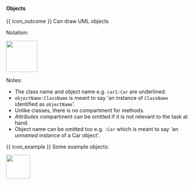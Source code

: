 <div id="title">

#### Objects

</div>

<span id="prereqs"></span>

<span id="outcomes">{{ icon_outcome }} Can draw UML objects</span>

<div id="body">

Notation:

<img src="{{baseUrl}}/uml/objectDiagrams/objects/images/notation.png" height="85" />
<p/>

Notes:
 * The class name and object name e.g. `car1:Car` are underlined.
 * `objectName:ClassName` is meant to say 'an instance of `ClassName` identified as `objectName`'.
 * Unlike classes, there is no compartment for methods.
 * _Attributes_ compartment can be omitted if it is not relevant to the task at hand.
 * Object name can be omitted too e.g. `:Car` which is meant to say 'an _unnamed_ instance of a Car object'.

<tip-box>

{{ icon_example }} Some example objects:

<img src="{{baseUrl}}/uml/objectDiagrams/objects/images/professorStudent.png" height="65" />
<p/>

</tip-box>

</div>

<div id="extras">

<include src="exercises.md" />

</div>